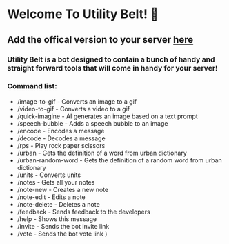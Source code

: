 # Welcome To Utility Belt! 📢

## Add the offical version to your server [here](https://discord.com/oauth2/authorize?client_id=1098280039486849174&scope=bot&permissions=275146861665)

### Utility Belt is a bot designed to contain a bunch of handy and straight forward tools that will come in handy for your server!

### Command list:

 - /image-to-gif - Converts an image to a gif
 - /video-to-gif - Converts a video to a gif
 - /quick-imagine - AI generates an image based on a text prompt
 - /speech-bubble - Adds a speech bubble to an image
 - /encode - Encodes a message
 - /decode - Decodes a message
 - /rps - Play rock paper scissors
 - /urban - Gets the definition of a word from urban dictionary
 - /urban-random-word - Gets the definition of a random word from urban dictionary
 - /units - Converts units
 - /notes - Gets all your notes
 - /note-new - Creates a new note
 - /note-edit - Edits a note
 - /note-delete - Deletes a note
 - /feedback - Sends feedback to the developers
 - /help - Shows this message
 - /invite - Sends the bot invite link
 - /vote - Sends the bot vote link
)
